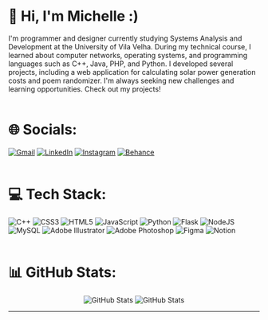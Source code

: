 
# 👋 Hi, I'm Michelle :)
I'm programmer and designer currently studying Systems Analysis and Development at the University of Vila Velha. During my technical course, I learned about computer networks, operating systems, and programming languages such as C++, Java, PHP, and Python. I developed several projects, including a web application for calculating solar power generation costs and poem randomizer. I'm always seeking new challenges and learning opportunities. Check out my projects!
</br></br>

# 🌐 Socials:
[![Gmail](https://img.shields.io/badge/Gmail-D14836.svg?&logo=gmail&logoColor=white)](michellepanias@gmail.com) [![LinkedIn](https://img.shields.io/badge/LinkedIn-%230077B5.svg?logo=linkedin&logoColor=white)](https://linkedin.com/in/michelle-pani-8389a325b/) [![Instagram](https://img.shields.io/badge/Instagram-%23E4405F.svg?logo=Instagram&logoColor=white)](https://instagram.com/mimenor.art)   [![Behance](https://img.shields.io/badge/Behance-1769ff?logo=behance&logoColor=white)](https://behance.net/michellepani)
</br></br>
# 💻 Tech Stack:
![C++](https://img.shields.io/badge/c++-%2300599C.svg?style=for-the-badge&logo=c%2B%2B&logoColor=white) ![CSS3](https://img.shields.io/badge/css3-%231572B6.svg?style=for-the-badge&logo=css3&logoColor=white) ![HTML5](https://img.shields.io/badge/html5-%23E34F26.svg?style=for-the-badge&logo=html5&logoColor=white)  ![JavaScript](https://img.shields.io/badge/javascript-%23323330.svg?style=for-the-badge&logo=javascript&logoColor=%23F7DF1E) ![Python](https://img.shields.io/badge/python-3670A0?style=for-the-badge&logo=python&logoColor=ffdd54)  ![Flask](https://img.shields.io/badge/flask-%23000.svg?style=for-the-badge&logo=flask&logoColor=white) ![NodeJS](https://img.shields.io/badge/node.js-6DA55F?style=for-the-badge&logo=node.js&logoColor=white) ![MySQL](https://img.shields.io/badge/mysql-%2300f.svg?style=for-the-badge&logo=mysql&logoColor=white) ![Adobe Illustrator](https://img.shields.io/badge/adobeillustrator-%23FF9A00.svg?style=for-the-badge&logo=adobeillustrator&logoColor=white) ![Adobe Photoshop](https://img.shields.io/badge/adobephotoshop-%2331A8FF.svg?style=for-the-badge&logo=adobephotoshop&logoColor=white) ![Figma](https://img.shields.io/badge/figma-%23F24E1E.svg?style=for-the-badge&logo=figma&logoColor=white) ![Notion](https://img.shields.io/badge/Notion-%23000000.svg?style=for-the-badge&logo=notion&logoColor=white)
</br></br>
# 📊 GitHub Stats:
<p align="center">
  <img src="https://github-readme-stats.vercel.app/api?username=maybeing&theme=graywhite&hide_border=false&include_all_commits=false&count_private=false" alt="GitHub Stats">
  <img src="https://github-readme-streak-stats.herokuapp.com/?user=maybeing&theme=graywhite&hide_border=false" alt="GitHub Stats">
</p>


---

